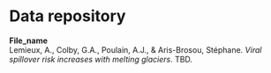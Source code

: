 Data repository
===============
**File_name**<br/>
Lemieux, A., Colby, G.A., Poulain, A.J., & Aris-Brosou, Stéphane. *Viral spillover risk increases with melting glaciers*. TBD.
